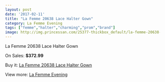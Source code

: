 ```yaml
---
layout: post
date: '2017-02-11'
title: "La Femme 20638 Lace Halter Gown"
category: La Femme Evening
tags: ["femme","halter","charming","prom","brand"]
image: http://img.princessan.com/25377-thickbox_default/la-femme-20638-lace-halter-gown.jpg
---
```

La Femme 20638 Lace Halter Gown

On Sales: **$372.99**
<a href="https://www.princessan.com/en/la-femme-evening/11517-la-femme-20638-lace-halter-gown.html"><amp-img layout="responsive" width="600" height="600" src="//img.princessan.com/25377-thickbox_default/la-femme-20638-lace-halter-gown.jpg" alt="La Femme 20638 Lace Halter Gown 0" /></a>
<a href="https://www.princessan.com/en/la-femme-evening/11517-la-femme-20638-lace-halter-gown.html"><amp-img layout="responsive" width="600" height="600" src="//img.princessan.com/25381-thickbox_default/la-femme-20638-lace-halter-gown.jpg" alt="La Femme 20638 Lace Halter Gown 1" /></a>
<a href="https://www.princessan.com/en/la-femme-evening/11517-la-femme-20638-lace-halter-gown.html"><amp-img layout="responsive" width="600" height="600" src="//img.princessan.com/25380-thickbox_default/la-femme-20638-lace-halter-gown.jpg" alt="La Femme 20638 Lace Halter Gown 2" /></a>
<a href="https://www.princessan.com/en/la-femme-evening/11517-la-femme-20638-lace-halter-gown.html"><amp-img layout="responsive" width="600" height="600" src="//img.princessan.com/25379-thickbox_default/la-femme-20638-lace-halter-gown.jpg" alt="La Femme 20638 Lace Halter Gown 3" /></a>
<a href="https://www.princessan.com/en/la-femme-evening/11517-la-femme-20638-lace-halter-gown.html"><amp-img layout="responsive" width="600" height="600" src="//img.princessan.com/25378-thickbox_default/la-femme-20638-lace-halter-gown.jpg" alt="La Femme 20638 Lace Halter Gown 4" /></a>

Buy it: [La Femme 20638 Lace Halter Gown](https://www.princessan.com/en/la-femme-evening/11517-la-femme-20638-lace-halter-gown.html "La Femme 20638 Lace Halter Gown")

View more: [La Femme Evening](https://www.princessan.com/en/29-la-femme-evening "La Femme Evening")
